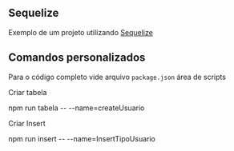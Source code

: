 ## Sequelize 

Exemplo de um projeto utilizando [Sequelize](https://sequelize.org/)


## Comandos personalizados

Para o código completo vide arquivo `package.json` área de scripts

Criar tabela


npm run tabela -- --name=createUsuario


Criar Insert

npm run insert -- --name=InsertTipoUsuario
